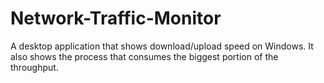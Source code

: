 # Network-Traffic-Monitor
A desktop application that shows download/upload speed on Windows. It also shows the process that consumes the biggest portion of the throughput.
